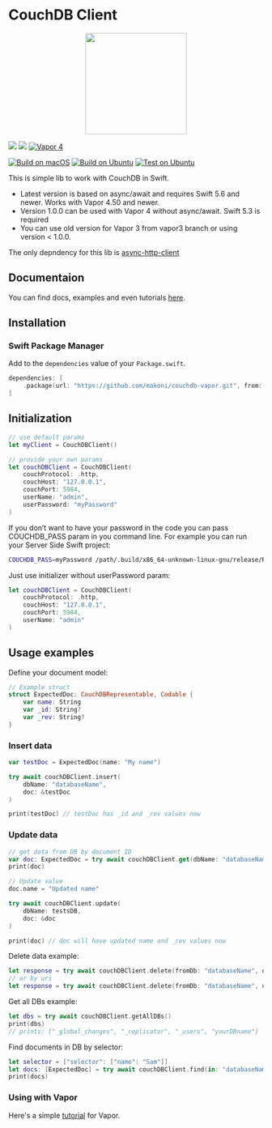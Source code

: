 # CouchDB Client

<p align="center">
	<a href="https://github.com/makoni/couchdb-vapor">
        <img src="https://arm1.ru/img/uploaded/images/CouchDBVapor.png" height="200">
    </a>
</p>

[![](https://img.shields.io/endpoint?url=https%3A%2F%2Fswiftpackageindex.com%2Fapi%2Fpackages%2Fmakoni%2Fcouchdb-vapor%2Fbadge%3Ftype%3Dplatforms)](https://swiftpackageindex.com/makoni/couchdb-vapor)
[![](https://img.shields.io/endpoint?url=https%3A%2F%2Fswiftpackageindex.com%2Fapi%2Fpackages%2Fmakoni%2Fcouchdb-vapor%2Fbadge%3Ftype%3Dswift-versions)](https://swiftpackageindex.com/makoni/couchdb-vapor)
[![Vapor 4](https://img.shields.io/badge/vapor-4.50.0-blue.svg?style=flat)](https://vapor.codes)

[![Build on macOS](https://github.com/makoni/couchdb-vapor/actions/workflows/build-macos.yml/badge.svg?branch=master)](https://github.com/makoni/couchdb-vapor/actions/workflows/build-macos.yml)
[![Build on Ubuntu](https://github.com/makoni/couchdb-vapor/actions/workflows/build-ubuntu.yml/badge.svg?branch=master)](https://github.com/makoni/couchdb-vapor/actions/workflows/build-ubuntu.yml)
[![Test on Ubuntu](https://github.com/makoni/couchdb-vapor/actions/workflows/test-ubuntu.yml/badge.svg?branch=master)](https://github.com/makoni/couchdb-vapor/actions/workflows/test-ubuntu.yml)



This is simple lib to work with CouchDB in Swift.
- Latest version is based on async/await and requires Swift 5.6 and newer. Works with Vapor 4.50 and newer.
- Version 1.0.0 can be used with Vapor 4 without async/await. Swift 5.3 is required
- You can use old version for Vapor 3 from vapor3 branch or using version < 1.0.0. 

The only depndency for this lib is <a href="https://github.com/swift-server/async-http-client">async-http-client</a>

## Documentaion

You can find docs, examples and even tutorials [here](https://spaceinbox.me/docs/couchdbclient/documentation/couchdbclient). 

## Installation

### Swift Package Manager

Add to the `dependencies` value of your `Package.swift`.

```swift
dependencies: [
    .package(url: "https://github.com/makoni/couchdb-vapor.git", from: "1.2.0"),
]
```

## Initialization

```swift
// use default params
let myClient = CouchDBClient()

// provide your own params
let couchDBClient = CouchDBClient(
    couchProtocol: .http,
    couchHost: "127.0.0.1",
    couchPort: 5984,
    userName: "admin",
    userPassword: "myPassword"
)
```

If you don’t want to have your password in the code you can pass COUCHDB_PASS param in you command line. For example you can run your Server Side Swift project:
```bash
COUCHDB_PASS=myPassword /path/.build/x86_64-unknown-linux-gnu/release/Run
```
Just use initializer without userPassword param:

```swift
let couchDBClient = CouchDBClient(
    couchProtocol: .http,
    couchHost: "127.0.0.1",
    couchPort: 5984,
    userName: "admin"
)
```

## Usage examples

Define your document model:

```swift
// Example struct
struct ExpectedDoc: CouchDBRepresentable, Codable {
    var name: String
    var _id: String?
    var _rev: String?
}
```

### Insert data
```swift
var testDoc = ExpectedDoc(name: "My name")

try await couchDBClient.insert(
    dbName: "databaseName",
    doc: &testDoc
)

print(testDoc) // testDoc has _id and _rev values now
```

### Update data

```swift
// get data from DB by document ID
var doc: ExpectedDoc = try await couchDBClient.get(dbName: "databaseName", uri: "documentId")
print(doc)

// Update value
doc.name = "Updated name"

try await couchDBClient.update(
    dbName: testsDB,
    doc: &doc
)

print(doc) // doc will have updated name and _rev values now
```

Delete data example:

```swift
let response = try await couchDBClient.delete(fromDb: "databaseName", doc: doc)
// or by uri
let response = try await couchDBClient.delete(fromDb: "databaseName", uri: doc._id,rev: doc._rev)
```

Get all DBs example:

```swift
let dbs = try await couchDBClient.getAllDBs()
print(dbs)
// prints: ["_global_changes", "_replicator", "_users", "yourDBname"]
```

Find documents in DB by selector:
```swift
let selector = ["selector": ["name": "Sam"]]
let docs: [ExpectedDoc] = try await couchDBClient.find(in: "databaseName", selector: selector)
print(docs)
```

### Using with Vapor
Here's a simple [tutorial](https://spaceinbox.me/docs/couchdbclient/tutorials/couchdbclient/vaportutorial) for Vapor.

